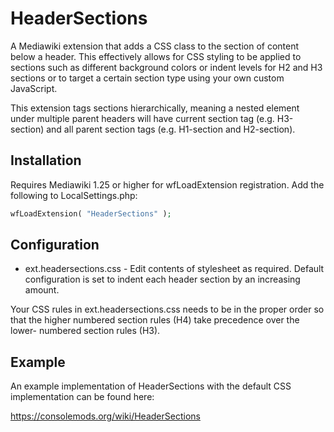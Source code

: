 # HeaderSections

A Mediawiki extension that adds a CSS class to the section of content below
a header. This effectively allows for CSS styling to be applied to sections
such as different background colors or indent levels for H2 and H3 sections
or to target a certain section type using your own custom JavaScript. 

This extension tags sections hierarchically, meaning a nested element under
multiple parent headers will have current section tag (e.g. H3-section) and
all parent section tags (e.g. H1-section and H2-section).

## Installation

Requires Mediawiki 1.25 or higher for wfLoadExtension registration. Add the
following to LocalSettings.php:

```php
wfLoadExtension( "HeaderSections" );
```

## Configuration

* ext.headersections.css - Edit contents of stylesheet as required. Default
configuration is set to indent each header section by an increasing amount.

Your CSS rules in ext.headersections.css needs to be in the proper order so
that the higher numbered section rules (H4) take precedence over the lower-
numbered section rules (H3).

## Example

An example implementation of HeaderSections with the default CSS implementation can be found here:

https://consolemods.org/wiki/HeaderSections
